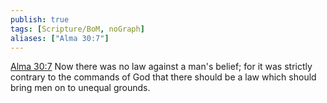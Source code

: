 ```yaml
---
publish: true
tags: [Scripture/BoM, noGraph]
aliases: ["Alma 30:7"]
---
```

[Alma 30:7](https://churchofjesuschrist.org/study/scriptures/bofm/alma/30?lang=eng&id=p7#p7) Now there was no law against a man's belief; for it was strictly contrary to the commands of God that there should be a law which should bring men on to unequal grounds.
